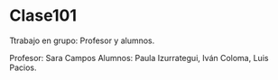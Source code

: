 # Clase101
Ttrabajo en grupo: Profesor y alumnos.

Profesor: Sara Campos
Alumnos: Paula Izurrategui, Iván Coloma, Luis Pacios.
